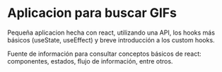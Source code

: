 # Aplicacion para buscar GIFs

Pequeña aplicacion hecha con react, utilizando una API, los hooks más básicos (useState, useEffect) y breve introducción a los custom hooks.

Fuente de información para consultar conceptos básicos de react: componentes, estados, flujo de información, entre otros.
